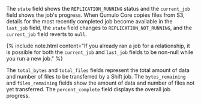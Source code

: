   The `state` field shows the `REPLICATION_RUNNING` status and the `current_job` field shows the job's progress. When Qumulo Core copies files from S3, details for the most recently completed job become available in the `last_job` field, the `state` field changes to `REPLICATION_NOT_RUNNING`, and the `current_job` field reverts to `null`.

  {% include note.html content="If you already ran a job for a relationship, it is possible for both the `current_job` and `last_job` fields to be non-null while you run a new job." %}

  The `total_bytes` and `total_files` fields represent the total amount of data and number of files to be transferred by a Shift job. The `bytes_remaining` and `files_remaining` fields show the amount of data and number of files not yet transferred. The `percent_complete` field displays the overall job progress.
